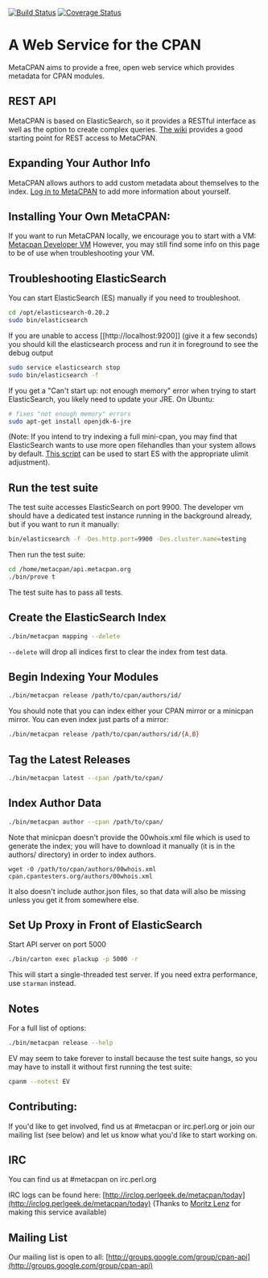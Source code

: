 [![Build Status](https://travis-ci.org/CPAN-API/cpan-api.png?branch=master)](https://travis-ci.org/CPAN-API/cpan-api)
[![Coverage Status](https://coveralls.io/repos/CPAN-API/cpan-api/badge.png)](https://coveralls.io/r/CPAN-API/cpan-api)

A Web Service for the CPAN
==========================

MetaCPAN aims to provide a free, open web service which provides metadata for
CPAN modules.

REST API
--------

MetaCPAN is based on ElasticSearch, so it provides a RESTful interface as well
as the option to create complex queries. [The
wiki](https://github.com/CPAN-API/cpan-api/wiki/API-docs) provides a good
starting point for REST access to MetaCPAN.

Expanding Your Author Info
--------------------------

MetaCPAN allows authors to add custom metadata about themselves to the index.
[Log in to MetaCPAN](https://metacpan.org/account/profile) to add more
information about yourself.

Installing Your Own MetaCPAN:
---------------------------------------

If you want to run MetaCPAN locally, we encourage you to start with a VM: [Metacpan Developer VM](https://github.com/CPAN-API/metacpan-developer)
However, you may still find some info on this page to be of use when troubleshooting your VM.

## Troubleshooting ElasticSearch

You can start ElasticSearch (ES) manually if you need to troubleshoot.
```sh
cd /opt/elasticsearch-0.20.2
sudo bin/elasticsearch
```
If you are unable to access [[http://localhost:9200]] (give it a few seconds) you should kill the elasticsearch process and run it in foreground to see the debug output
```sh
sudo service elasticsearch stop
sudo bin/elasticsearch -f
```
If you get a "Can't start up: not enough memory" error when trying to start ElasticSearch, you likely need to update your JRE.  On Ubuntu:
```sh
# fixes "not enough memory" errors
sudo apt-get install openjdk-6-jre
```
(Note: If you intend to try indexing a full mini-cpan, you may find that ElasticSearch wants to use more open filehandles than your system allows by default. [This script](https://gist.github.com/3230962) can be used to start ES with the appropriate ulimit adjustment).

## Run the test suite

The test suite accesses ElasticSearch on port 9900.
The developer vm should have a dedicated test instance running in the background already,
but if you want to run it manually:
```sh
bin/elasticsearch -f -Des.http.port=9900 -Des.cluster.name=testing
```
Then run the test suite:
```sh
cd /home/metacpan/api.metacpan.org
./bin/prove t
```
The test suite has to pass all tests.

## Create the ElasticSearch Index

```sh
./bin/metacpan mapping --delete
```

`--delete` will drop all indices first to clear the index from test data.

## Begin Indexing Your Modules

```sh
./bin/metacpan release /path/to/cpan/authors/id/
```
You should note that you can index either your CPAN mirror or a minicpan mirror.  You can even index just parts of a mirror:
```sh
./bin/metacpan release /path/to/cpan/authors/id/{A,B}
```

## Tag the Latest Releases

```sh
./bin/metacpan latest --cpan /path/to/cpan/
```

## Index Author Data

```sh
./bin/metacpan author --cpan /path/to/cpan/
```
Note that minicpan doesn't provide the 00whois.xml file which is used to generate the index; you will have to download it manually (it is in the authors/ directory) in order to index authors.

    wget -O /path/to/cpan/authors/00whois.xml cpan.cpantesters.org/authors/00whois.xml

It also doesn't include author.json files, so that data will also be missing unless you get it from somewhere else.

## Set Up Proxy in Front of ElasticSearch

Start API server on port 5000
```sh
./bin/carton exec plackup -p 5000 -r
```
This will start a single-threaded test server. If you need extra performance, use `starman` instead.

## Notes

For a full list of options:
```sh
./bin/metacpan release --help
```

EV may seem to take forever to install because the test suite hangs, so you may have to install it without first running the test suite:
```sh
cpanm --notest EV
```

Contributing:
-------------

If you'd like to get involved, find us at #metacpan or irc.perl.org or join
our mailing list (see below) and let us know what you'd like to start working
on.

IRC
---

You can find us at #metacpan on irc.perl.org

IRC logs can be found here:
[http://irclog.perlgeek.de/metacpan/today](http://irclog.perlgeek.de/metacpan/today)
(Thanks to [Moritz Lenz](http://moritz.faui2k3.org/) for making this service
available)

Mailing List
------------

Our mailing list is open to all:
[http://groups.google.com/group/cpan-api](http://groups.google.com/group/cpan-api) 

